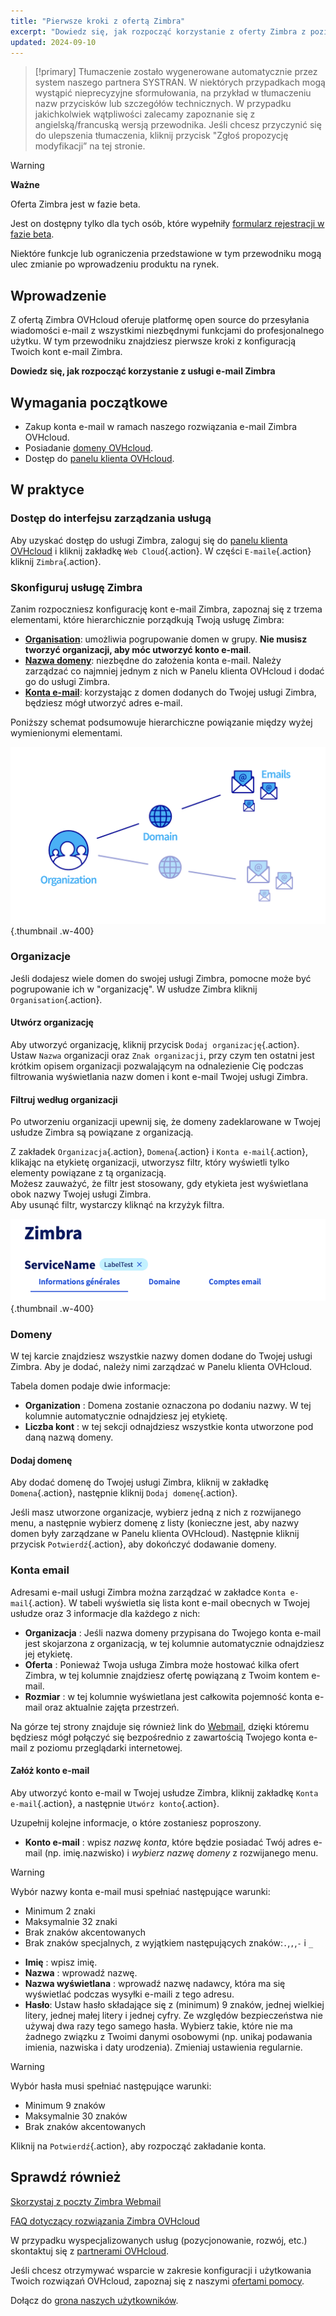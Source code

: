 ```yaml
---
title: "Pierwsze kroki z ofertą Zimbra"
excerpt: "Dowiedz się, jak rozpocząć korzystanie z oferty Zimbra z poziomu Panelu klienta OVHcloud"
updated: 2024-09-10
---
```


<style>
.w-400 {
max-width:400px!important;
}
</style>

> [!primary]
> Tłumaczenie zostało wygenerowane automatycznie przez system naszego partnera SYSTRAN. W niektórych przypadkach mogą wystąpić nieprecyzyjne sformułowania, na przykład w tłumaczeniu nazw przycisków lub szczegółów technicznych. W przypadku jakichkolwiek wątpliwości zalecamy zapoznanie się z angielską/francuską wersją przewodnika. Jeśli chcesz przyczynić się do ulepszenia tłumaczenia, kliknij przycisk "Zgłoś propozycję modyfikacji” na tej stronie.
>

> [!warning]
>
> **Ważne**
>
> Oferta Zimbra jest w fazie beta.
>
> Jest on dostępny tylko dla tych osób, które wypełniły [formularz rejestracji w fazie beta](https://labs.ovhcloud.com/en/zimbra-beta/).
>
> Niektóre funkcje lub ograniczenia przedstawione w tym przewodniku mogą ulec zmianie po wprowadzeniu produktu na rynek.

## Wprowadzenie

Z ofertą Zimbra OVHcloud oferuje platformę open source do przesyłania wiadomości e-mail z wszystkimi niezbędnymi funkcjami do profesjonalnego użytku. W tym przewodniku znajdziesz pierwsze kroki z konfiguracją Twoich kont e-mail Zimbra.

**Dowiedz się, jak rozpocząć korzystanie z usługi e-mail Zimbra**

## Wymagania początkowe

- Zakup konta e-mail w ramach naszego rozwiązania e-mail Zimbra OVHcloud.
- Posiadanie [domeny OVHcloud](/links/web/domains).
- Dostęp do [panelu klienta OVHcloud](/links/manager).

## W praktyce

### Dostęp do interfejsu zarządzania usługą

Aby uzyskać dostęp do usługi Zimbra, zaloguj się do [panelu klienta OVHcloud](/links/manager) i kliknij zakładkę `Web Cloud`{.action}. W części `E-maile`{.action} kliknij `Zimbra`{.action}.

### Skonfiguruj usługę Zimbra

Zanim rozpoczniesz konfigurację kont e-mail Zimbra, zapoznaj się z trzema elementami, które hierarchicznie porządkują Twoją usługę Zimbra:

- [**Organisation**](#organizations): umożliwia pogrupowanie domen w grupy. **Nie musisz tworzyć organizacji, aby móc utworzyć konto e-mail**.
- [**Nazwa domeny**](#domains): niezbędne do założenia konta e-mail. Należy zarządzać co najmniej jednym z nich w Panelu klienta OVHcloud i dodać go do usługi Zimbra.
- [**Konta e-mail**](#emaile): korzystając z domen dodanych do Twojej usługi Zimbra, będziesz mógł utworzyć adres e-mail.

Poniższy schemat podsumowuje hierarchiczne powiązanie między wyżej wymienionymi elementami.

![Zimbra](images/zimbra_organization.png){.thumbnail .w-400}

### Organizacje <a name="organizations"></a>

Jeśli dodajesz wiele domen do swojej usługi Zimbra, pomocne może być pogrupowanie ich w "organizację". W usłudze Zimbra kliknij `Organisation`{.action}.

#### Utwórz organizację

Aby utworzyć organizację, kliknij przycisk `Dodaj organizację`{.action}. Ustaw `Nazwa` organizacji oraz `Znak organizacji`, przy czym ten ostatni jest krótkim opisem organizacji pozwalającym na odnalezienie Cię podczas filtrowania wyświetlania nazw domen i kont e-mail Twojej usługi Zimbra.

#### Filtruj według organizacji

Po utworzeniu organizacji upewnij się, że domeny zadeklarowane w Twojej usłudze Zimbra są powiązane z organizacją.

Z zakładek `Organizacja`{.action}, `Domena`{.action} i `Konta e-mail`{.action}, klikając na etykietę organizacji, utworzysz filtr, który wyświetli tylko elementy powiązane z tą organizacją.<br>
Możesz zauważyć, że filtr jest stosowany, gdy etykieta jest wyświetlana obok nazwy Twojej usługi Zimbra.<br>
Aby usunąć filtr, wystarczy kliknąć na krzyżyk filtra.

![Zimbra](images/zimbra_organization_filter.png){.thumbnail .w-400}

### Domeny <a name="domains"></a>

W tej karcie znajdziesz wszystkie nazwy domen dodane do Twojej usługi Zimbra. Aby je dodać, należy nimi zarządzać w Panelu klienta OVHcloud.

Tabela domen podaje dwie informacje:

- **Organization** : Domena zostanie oznaczona po dodaniu nazwy. W tej kolumnie automatycznie odnajdziesz jej etykietę.
- **Liczba kont** : w tej sekcji odnajdziesz wszystkie konta utworzone pod daną nazwą domeny.

#### Dodaj domenę

Aby dodać domenę do Twojej usługi Zimbra, kliknij w zakładkę `Domena`{.action}, następnie kliknij `Dodaj domenę`{.action}.

Jeśli masz utworzone organizacje, wybierz jedną z nich z rozwijanego menu, a następnie wybierz domenę z listy (konieczne jest, aby nazwy domen były zarządzane w Panelu klienta OVHcloud). Następnie kliknij przycisk `Potwierdź`{.action}, aby dokończyć dodawanie domeny.

### Konta email <a name="emails"></a>

Adresami e-mail usługi Zimbra można zarządzać w zakładce `Konta e-mail`{.action}. W tabeli wyświetla się lista kont e-mail obecnych w Twojej usłudze oraz 3 informacje dla każdego z nich:

- **Organizacja** : Jeśli nazwa domeny przypisana do Twojego konta e-mail jest skojarzona z organizacją, w tej kolumnie automatycznie odnajdziesz jej etykietę.
- **Oferta** : Ponieważ Twoja usługa Zimbra może hostować kilka ofert Zimbra, w tej kolumnie znajdziesz ofertę powiązaną z Twoim kontem e-mail.
- **Rozmiar** : w tej kolumnie wyświetlana jest całkowita pojemność konta e-mail oraz aktualnie zajęta przestrzeń.

Na górze tej strony znajduje się również link do [Webmail](/links/web/email), dzięki któremu będziesz mógł połączyć się bezpośrednio z zawartością Twojego konta e-mail z poziomu przeglądarki internetowej.

#### Załóż konto e-mail

Aby utworzyć konto e-mail w Twojej usłudze Zimbra, kliknij zakładkę `Konta e-mail`{.action}, a następnie `Utwórz konto`{.action}.

Uzupełnij kolejne informacje, o które zostaniesz poproszony.

- **Konto e-mail** : wpisz *nazwę konta*, które będzie posiadać Twój adres e-mail (np. imię.nazwisko) i *wybierz nazwę domeny* z rozwijanego menu.

> [!warning]
>
> Wybór nazwy konta e-mail musi spełniać następujące warunki:
>
> - Minimum 2 znaki
> - Maksymalnie 32 znaki
> - Brak znaków akcentowanych
> - Brak znaków specjalnych, z wyjątkiem następujących znaków:`.`,`,`,`-` i `_`

- **Imię** : wpisz imię.
- **Nazwa** : wprowadź nazwę.
- **Nazwa wyświetlana** : wprowadź nazwę nadawcy, która ma się wyświetlać podczas wysyłki e-maili z tego adresu.
- **Hasło**: Ustaw hasło składające się z (minimum) 9 znaków, jednej wielkiej litery, jednej małej litery i jednej cyfry. Ze względów bezpieczeństwa nie używaj dwa razy tego samego hasła. Wybierz takie, które nie ma żadnego związku z Twoimi danymi osobowymi (np. unikaj podawania imienia, nazwiska i daty urodzenia). Zmieniaj ustawienia regularnie.

> [!warning]
>
> Wybór hasła musi spełniać następujące warunki:
>
> - Minimum 9 znaków
> - Maksymalnie 30 znaków
> - Brak znaków akcentowanych

Kliknij na `Potwierdź`{.action}, aby rozpocząć zakładanie konta.

## Sprawdź również <a name="go-further"></a>

[Skorzystaj z poczty Zimbra Webmail](/pages/web_cloud/email_and_collaborative_solutions/mx_plan/email_zimbra)

[FAQ dotyczący rozwiązania Zimbra OVHcloud](/pages/web_cloud/email_and_collaborative_solutions/mx_plan/faq-zimbra)

W przypadku wyspecjalizowanych usług (pozycjonowanie, rozwój, etc.) skontaktuj się z [partnerami OVHcloud](/links/partner).

Jeśli chcesz otrzymywać wsparcie w zakresie konfiguracji i użytkowania Twoich rozwiązań OVHcloud, zapoznaj się z naszymi [ofertami pomocy](/links/support).

Dołącz do [grona naszych użytkowników](/links/community).
